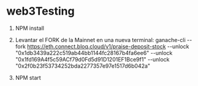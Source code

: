 # web3Testing

1. NPM install

2. Levantar el FORK de la Mainnet en una nueva terminal:
ganache-cli --fork https://eth.connect.bloq.cloud/v1/praise-deposit-stock --unlock "0x1db3439a222c519ab44bb1144fc28167b4fa6ee6" --unlock "0x1fd169A4f5c59ACf79d0Fd5d91D1201EF1Bce9f1" --unlock "0x2f0b23f53734252bda2277357e97e1517d6b042a"

3. NPM start
